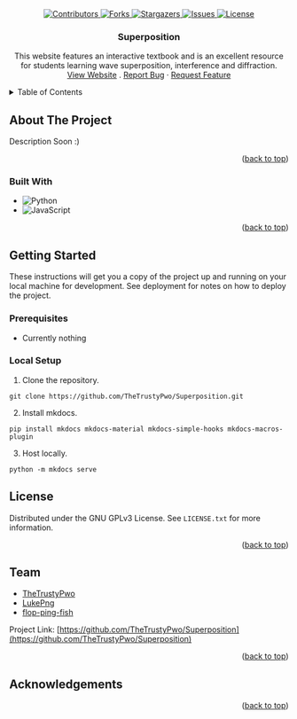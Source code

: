 <div align="center">
  <a href="https://github.com/TheTrustyPwo/Superposition/graphs/contributors" target="_blank">
    <img src="https://img.shields.io/github/contributors/TheTrustyPwo/Superposition.svg?style=for-the-badge" alt="Contributors">
  </a>
  <a href="https://github.com/TheTrustyPwo/Superposition/network/members" target="_blank">
    <img src="https://img.shields.io/github/forks/TheTrustyPwo/Superposition.svg?style=for-the-badge" alt="Forks">
  </a>
  <a href="https://github.com/TheTrustyPwo/Superposition/stargazers" target="_blank">
    <img src="https://img.shields.io/github/stars/TheTrustyPwo/Superposition.svg?style=for-the-badge" alt="Stargazers">
  </a>
  <a href="https://github.com/TheTrustyPwo/Superposition/issues" target="_blank">
    <img src="https://img.shields.io/github/issues/TheTrustyPwo/Superposition.svg?style=for-the-badge" alt="Issues">
  </a>
  <a href="https://github.com/TheTrustyPwo/Superposition/blob/master/LICENSE.txt" target="_blank">
    <img src="https://img.shields.io/github/license/TheTrustyPwo/Superposition.svg?style=for-the-badge" alt="License">
  </a>
</div>


<!-- PROJECT TITLE -->
<!--suppress HtmlDeprecatedAttribute, HtmlUnknownAnchorTarget -->

<div align="center">
<h3 align="center">Superposition</h3>
  <p align="center">
    This website features an interactive textbook and is an excellent resource for students learning wave superposition, interference and diffraction.
    <br/>
    <a href="https://thetrustypwo.github.io/Superposition/index.html" target="_blank">View Website</a>
    .
    <a href="https://github.com/TheTrustyPwo/Superposition/issues">Report Bug</a>
    ·
    <a href="https://github.com/TheTrustyPwo/Superposition/issues">Request Feature</a>
  </p>
</div>


<!-- TABLE OF CONTENTS -->
<details>
  <summary>Table of Contents</summary>
  <ol>
    <li>
      <a href="#about-the-project">About The Project</a>
      <ul>
        <li><a href="#built-with">Built With</a></li>
      </ul>
    </li>
    <li>
      <a href="#getting-started">Getting Started</a>
      <ul>
        <li><a href="#prerequisites">Prerequisites</a></li>
        <li><a href="#local-setup">Local Setup</a></li>
      </ul>
    </li>
    <li><a href="#license">License</a></li>
    <li><a href="#team">Team</a></li>
    <li><a href="#acknowledgements">Acknowledgements</a></li>
  </ol>
</details>


<!-- ABOUT THE PROJECT -->

## About The Project

Description Soon :)

<p align="right">(<a href="#readme-top">back to top</a>)</p>

### Built With

* ![Python](https://img.shields.io/static/v1?style=for-the-badge&message=Python&color=3776AB&logo=Python&logoColor=FFFFFF&label=)
* ![JavaScript](https://img.shields.io/static/v1?style=for-the-badge&message=JavaScript&color=222222&logo=JavaScript&logoColor=F7DF1E&label=)

<p align="right">(<a href="#readme-top">back to top</a>)</p>

<!-- Getting Started -->

## Getting Started

These instructions will get you a copy of the project up and running on your local machine for development. See
deployment for notes on how to deploy the project.

### Prerequisites

- Currently nothing

### Local Setup

1. Clone the repository.

```shell
git clone https://github.com/TheTrustyPwo/Superposition.git
```

2. Install mkdocs.
```shell
pip install mkdocs mkdocs-material mkdocs-simple-hooks mkdocs-macros-plugin
```

3. Host locally.
```shell
python -m mkdocs serve
```


<!-- LICENSE -->

## License

Distributed under the GNU GPLv3 License. See `LICENSE.txt` for more information.

<p align="right">(<a href="#top">back to top</a>)</p>


<!-- Team -->

## Team

* [TheTrustyPwo](https://github.com/TheTrustyPwo)
* [LukePng](https://github.com/LukePng)
* [flop-ping-fish](https://github.com/flop-ping-fish)

Project Link: [https://github.com/TheTrustyPwo/Superposition](https://github.com/TheTrustyPwo/Superposition)

<p align="right">(<a href="#top">back to top</a>)</p>


<!-- Acknowledgements -->

## Acknowledgements

<p align="right">(<a href="#top">back to top</a>)</p>